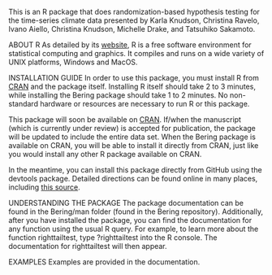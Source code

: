This is an R package that does randomization-based hypothesis testing for the time-series climate data presented by Karla Knudson,  Christina Ravelo, Ivano Aiello, Christina Knudson, Michelle Drake, and Tatsuhiko Sakamoto. 



ABOUT R
As detailed by its [website](https://www.r-project.org/), R is a free software environment for statistical computing and graphics.  It compiles and runs on a wide variety of UNIX platforms, Windows and MacOS.



INSTALLATION GUIDE
In order to use this package, you must install R from [CRAN](https://cran.r-project.org/) and the package itself. Installing R itself should take 2 to 3 minutes, while installing the Bering package should take 1 to 2 minutes. No non-standard hardware or resources are necessary to run R or this package.

This package will soon be available on [CRAN](https://cran.r-project.org/). If/when the manuscript (which is currently under review) is accepted for publication, the package will be updated to include the entire data set. When the Bering package is available on CRAN, you will be able to install it directly from CRAN, just like you would install any other R package available on CRAN. 

In the meantime, you can install this package directly from GitHub using the devtools package. Detailed directions can be found online in many places, including [this source](http://kbroman.org/pkg_primer/pages/github.html).



UNDERSTANDING THE PACKAGE
The package documentation can be found in the Bering/man folder (found in the Bering repository). Additionally, after you have installed the package, you can find the documentation for any function using the usual R query. For example, to learn more about the function righttailtest, type ?righttailtest into the R console. The documentation for righttailtest will then appear.



EXAMPLES
Examples are provided in the documentation.
